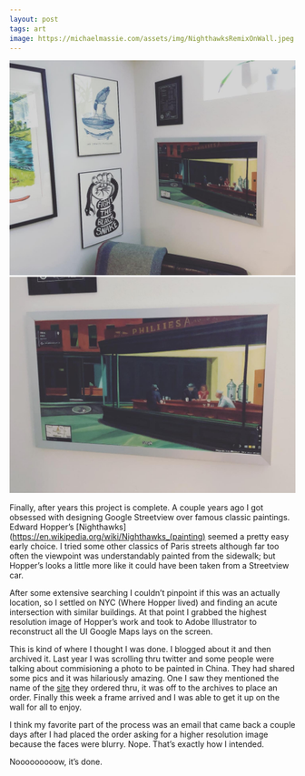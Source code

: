 ```yaml
---
layout: post
tags: art
image: https://michaelmassie.com/assets/img/NighthawksRemixOnWall.jpeg
---
```


![](/assets/img/NighthawksRemixOnWall.jpeg)
![](/assets/img/NighthawksRemixCloseUp.jpeg)

Finally, after years this project is complete. A couple years ago I got obsessed with designing Google Streetview over famous classic paintings. Edward Hopper’s [Nighthawks](https://en.wikipedia.org/wiki/Nighthawks_(painting) seemed a pretty easy early choice. I tried some other classics of Paris streets although far too often the viewpoint was understandably painted from the sidewalk; but Hopper’s looks a little more like it could have been taken from a Streetview car.

After some extensive searching I couldn’t pinpoint if this was an actually location, so I settled on NYC (Where Hopper lived) and finding an acute intersection with similar buildings. At that point I grabbed the highest resolution image of Hopper’s work and took to Adobe Illustrator to reconstruct all the UI Google Maps lays on the screen.

This is kind of where I thought I was done. I blogged about it and then archived it. Last year I was scrolling thru twitter and some people were talking about commisioning a photo to be painted in China. They had shared some pics and it was hilariously amazing. One I saw they mentioned the name of the [site](https://www.buy-painting.com/) they ordered thru, it was off to the archives to place an order. Finally this week a frame arrived and I was able to get it up on the wall for all to enjoy.

I think my favorite part of the process was an email that came back a couple days after I had placed the order asking for a higher resolution image because the faces were blurry. Nope. That’s exactly how I intended.

Nooooooooow, it’s done.